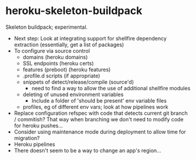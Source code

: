 # heroku-skeleton-buildpack

Skeleton buildpack; experimental.

* Next step: Look at integrating support for shellfire dependency extraction (essentially, get a list of packages)
* To configure via source control
  * domains (heroku domains)
  * SSL endpoints (heroku certs)
  * features (preboot) (heroku features)
  * .profile.d scripts (if appropriate)
  * snippets of detect/release/compile (source'd)
    * need to find a way to allow the use of additional shellfire modules
  * deleting of unused environment variables
     * Include a folder of 'should be present' env variable files
  * profiles, eg of different env vars; look at how pipelines work  
* Replace configuration refspec with code that detects current git branch / commitish? That way when branching we don't need to modify code for heroku pushes...
* Consider using maintenance mode during deployment to allow time for migration?
* Heroku pipelines
* There doesn't seem to be a way to change an app's region...
